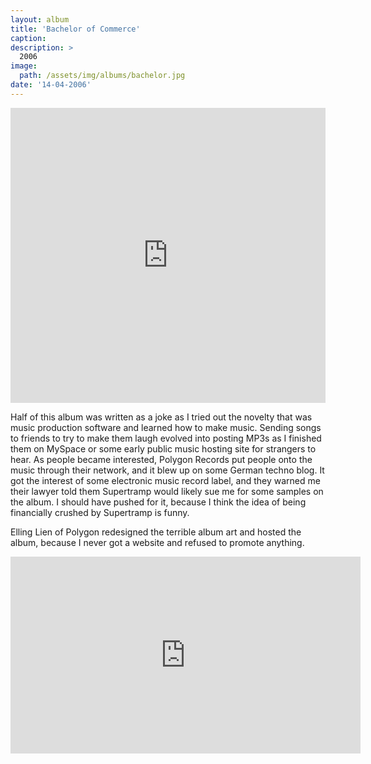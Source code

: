 ```yaml
---
layout: album
title: 'Bachelor of Commerce'
caption: 
description: > 
  2006
image: 
  path: /assets/img/albums/bachelor.jpg
date: '14-04-2006'
---
```


<iframe style="border: 0; width: 100%; height: 472px;" src="https://bandcamp.com/EmbeddedPlayer/album=3765396562/size=large/bgcol=333333/linkcol=0f91ff/artwork=small/transparent=true/" seamless><a href="https://errandboy.bandcamp.com/album/bachelor-of-commerce">Bachelor of Commerce by Errand Boy</a></iframe>

Half of this album was written as a joke as I tried out the novelty that was music production software and learned how to make music. Sending songs to friends to try to make them laugh evolved into posting MP3s as I finished them on MySpace or some early public music hosting site for strangers to hear. As people became interested, Polygon Records put people onto the music through their network, and it blew up on some German techno blog. It got the interest of some electronic music record label, and they warned me their lawyer told them Supertramp would likely sue me for some samples on the album. I should have pushed for it, because I think the idea of being financially crushed by Supertramp is funny.

Elling Lien of Polygon redesigned the terrible album art and hosted the album, because I never got a website and refused to promote anything.

<iframe width="560" height="315" src="https://www.youtube.com/embed/vlktg1SOkQA" title="YouTube video player" frameborder="0" allow="accelerometer; autoplay; clipboard-write; encrypted-media; gyroscope; picture-in-picture" allowfullscreen></iframe>